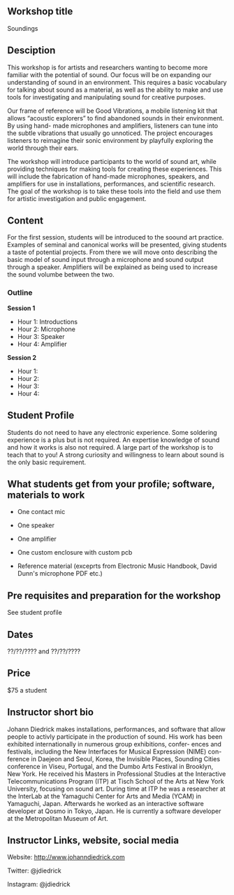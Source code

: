 ## Workshop title 

Soundings

## Desciption

This workshop is for artists and researchers wanting to become more familiar with the potential of sound. Our focus will be on expanding our understanding of sound in an environment. This requires a basic vocabulary for talking about sound as a material, as well as the ability to make and use tools for investigating and manipulating sound for creative purposes.


Our frame of reference will be Good Vibrations, a mobile listening kit that allows “acoustic explorers” to find abandoned sounds in their environment. By using hand- made microphones and amplifiers, listeners can tune into the subtle vibrations
that usually go unnoticed. The project encourages listeners to reimagine their sonic environment by playfully exploring the world through their ears.


The workshop will introduce participants to the world of sound art, while providing techniques for making tools for creating these experiences. This will include
the fabrication of hand-made microphones, speakers, and amplifiers for use in installations, performances, and scientific research. The goal of the workshop is
to take these tools into the field and use them for artistic investigation and public engagement.


## Content

For the first session, students will be introduced to the soound art practice. Examples of seminal and canonical works will be presented, giving students a taste of potential projects. From there we will move onto describing the basic model of sound input through a microphone and sound output through a speaker. Amplifiers will be explained as being used to increase the sound volumbe between the two. 

### Outline

**Session 1**
-  Hour 1: Introductions
-  Hour 2: Microphone
-  Hour 3: Speaker
-  Hour 4: Amplifier

**Session 2**
- Hour 1:
- Hour 2: 
- Hour 3:
- Hour 4:

## Student Profile

Students do not need to have any electronic experience. Some soldering experience is a plus but is not required. An expertise knowledge of sound and how it works is also not required. A large part of the workshop is to teach that to you! A strong curiosity and willingness to learn about sound is the only basic requirement.

## What students get from your profile; software, materials to work

- One contact mic

- One speaker

- One amplifier

- One custom enclosure with custom pcb

- Reference material (exceprts from Electronic Music Handbook, David Dunn's microphone PDF etc.)

## Pre requisites and preparation for the workshop

See student profile

## Dates

??/??/???? and ??/??/????

## Price

$75 a student

## Instructor short bio

Johann Diedrick makes installations, performances, and software that allow people to activly participate in the production of sound. His work has been exhibited internationally in numerous group exhibitions, confer- ences and festivals, including the New Interfaces for Musical Expression (NIME) con- ference in Daejeon and Seoul, Korea, the Invisible Places, Sounding Cities conference in Viseu, Portugal, and the Dumbo Arts Festival in Brooklyn, New York. He received his Masters in Professional Studies at the Interactive Telecommunications Program (ITP) at Tisch School of the Arts at New York University, focusing on sound art. During time at ITP he was a researcher at the InterLab at the Yamaguchi Center for Arts and Media (YCAM) in Yamaguchi, Japan. Afterwards he worked as an interactive software developer at Qosmo in Tokyo, Japan. He is currently a software developer at the Metropolitan Museum of Art.

## Instructor Links, website, social media

Website: http://www.johanndiedrick.com

Twitter: @jdiedrick

Instagram: @jdiedrick

